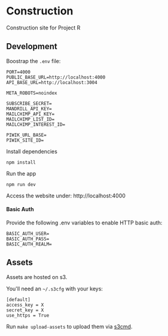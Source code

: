 # Construction

Construction site for Project R

## Development

Boostrap the `.env` file:
```
PORT=4000
PUBLIC_BASE_URL=http://localhost:4000
API_BASE_URL=http://localhost:3004

META_ROBOTS=noindex

SUBSCRIBE_SECRET=
MANDRILL_API_KEY=
MAILCHIMP_API_KEY=
MAILCHIMP_LIST_ID=
MAILCHIMP_INTEREST_ID=

PIWIK_URL_BASE=
PIWIK_SITE_ID=
```

Install dependencies
```
npm install
```

Run the app
```
npm run dev
```
Access the website under: http://localhost:4000

#### Basic Auth

Provide the following .env variables to enable HTTP basic auth:

```
BASIC_AUTH_USER=
BASIC_AUTH_PASS=
BASIC_AUTH_REALM=
```

## Assets

Assets are hosted on s3.

You'll need an `~/.s3cfg` with your keys:
```
[default]
access_key = X
secret_key = X
use_https = True
```

Run `make upload-assets` to upload them via [s3cmd](http://s3tools.org/s3cmd).
